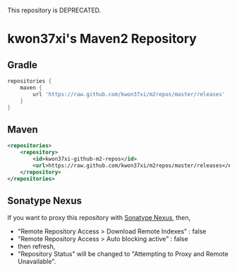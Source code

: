 This repository is DEPRECATED.


# kwon37xi's Maven2 Repository

## Gradle
```groovy
repositories {
    maven {
        url 'https://raw.github.com/kwon37xi/m2repos/master/releases'
    }
}
```
## Maven
```xml
<repositories>
    <repository>
        <id>kwon37xi-github-m2-repos</id>
        <url>https://raw.github.com/kwon37xi/m2repos/master/releases</url>
    </repository>
</repositories>
```

## Sonatype Nexus
If you want to proxy this repository with [Sonatype Nexus](http://www.sonatype.org/nexus/), then,

* "Remote Repository Access > Download Remote Indexes" : false
* "Remote Repository Access > Auto blocking active" : false
* then refresh,
* "Repository Status" will be changed to "Attempting to Proxy and Remote Unavailable".
